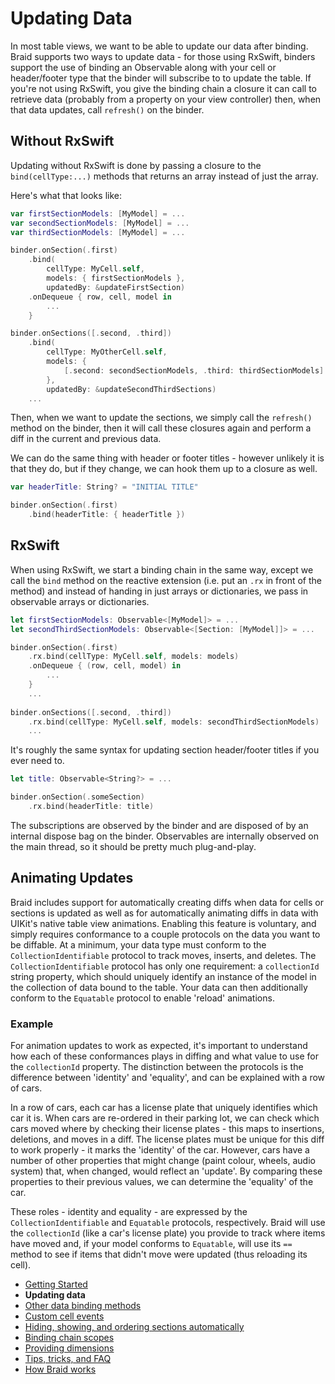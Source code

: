 #  Updating Data

In most table views, we want to be able to update our data after binding. Braid supports two ways to update data - for those using RxSwift,
binders support the use of binding an Observable along with your cell or header/footer type that the binder will subscribe to to update the
table. If you're not using RxSwift, you give the binding chain a closure it can call to retrieve data (probably from a property on your view
controller) then, when that data updates, call `refresh()` on the binder.

## Without RxSwift

Updating without RxSwift is done by passing a closure to the `bind(cellType:...)` methods that returns an array instead of just the array.

Here's what that looks like:

```swift
var firstSectionModels: [MyModel] = ...
var secondSectionModels: [MyModel] = ...
var thirdSectionModels: [MyModel] = ...

binder.onSection(.first)
    .bind(
        cellType: MyCell.self, 
        models: { firstSectionModels }, 
        updatedBy: &updateFirstSection)
    .onDequeue { row, cell, model in
        ...
    }

binder.onSections([.second, .third])
    .bind(
        cellType: MyOtherCell.self, 
        models: {
            [.second: secondSectionModels, .third: thirdSectionModels]
        },
        updatedBy: &updateSecondThirdSections)
    ...
```

Then, when we want to update the sections, we simply call the `refresh()` method on the binder, then it will call these closures again and
perform a diff in the current and previous data.

We can do the same thing with header or footer titles - however unlikely it is that they do, but if they change, we can hook them up to a closure
as well.

```swift
var headerTitle: String? = "INITIAL TITLE"

binder.onSection(.first)
    .bind(headerTitle: { headerTitle })
```

## RxSwift

When using RxSwift, we start a binding chain in the same way, except we call the `bind` method on the reactive extension (i.e. put an `.rx` in
front of the method) and instead of handing in just arrays or dictionaries, we pass in observable arrays or dictionaries.

```swift
let firstSectionModels: Observable<[MyModel]> = ...
let secondThirdSectionModels: Observable<[Section: [MyModel]]> = ...

binder.onSection(.first)
    .rx.bind(cellType: MyCell.self, models: models)
    .onDequeue { (row, cell, model) in 
        ...
    }
    ...
    
binder.onSections([.second, .third])
    .rx.bind(cellType: MyCell.self, models: secondThirdSectionModels)
    ...
```
It's roughly the same syntax for updating section header/footer titles if you ever need to.

```swift
let title: Observable<String?> = ...

binder.onSection(.someSection)
    .rx.bind(headerTitle: title)
```

The subscriptions are observed by the binder and are disposed of by an internal dispose bag on the binder. Observables are internally 
observed on the main thread, so it should be pretty much plug-and-play.

## Animating Updates

Braid includes support for automatically creating diffs when data for cells or sections is updated as well as for automatically animating diffs 
in data with UIKit's native table view animations. Enabling this feature is voluntary, and simply requires conformance to a couple protocols on
the data you want to be diffable. At a minimum, your data type must conform to the `CollectionIdentifiable` protocol to track moves, 
inserts, and deletes. The `CollectionIdentifiable` protocol has only one requirement: a `collectionId` string property, which should
uniquely identify an instance of the model in the collection of data bound to the table. Your data can then additionally conform to the
`Equatable` protocol to enable 'reload' animations.

### Example

For animation updates to work as expected, it's important to understand how each of these conformances plays in diffing and what value to
use for the `collectionId` property. The distinction between the protocols is the difference between 'identity' and 'equality', and can be 
explained with a row of cars.

In a row of cars, each car has a license plate that uniquely identifies which car it is. When cars are re-ordered in their parking lot, we can check
which cars moved where by checking their license plates - this maps to insertions, deletions, and moves in a diff. The license plates must be
unique for this diff to work properly - it marks the 'identity' of the car. However, cars have a number of other properties that might change (paint
colour, wheels, audio system) that, when changed, would reflect an 'update'. By comparing these properties to their previous values, we can 
determine the 'equality' of the car.

These roles - identity and equality - are expressed by the `CollectionIdentifiable` and `Equatable` protocols, respectively. Braid will
use the `collectionId` (like a car's license plate) you provide to track where items have moved and, if your model conforms to `Equatable`, 
will use its `==` method to see if items that didn't move were updated (thus reloading its cell).

- [Getting Started](1-GettingStarted.md)
- **Updating data**
- [Other data binding methods](3-DataBindingMethods.md)
- [Custom cell events](4-CustomCellEvents.md)
- [Hiding, showing, and ordering sections automatically](5-SectionDisplayBehaviour.md)
- [Binding chain scopes](6-AdvancedBindingChains.md)
- [Providing dimensions](7-ProvidingDimensions.md)
- [Tips, tricks, and FAQ](9-TipsTricksFAQ.md)
- [How Braid works](10-HowItWorks.md)
